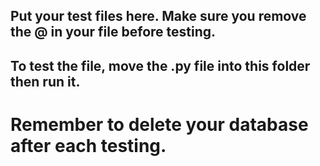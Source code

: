 ## Put your test files here. Make sure you remove the @ in your file before testing.
## To test the file, move the .py file into this folder then run it.
# Remember to delete your database after each testing.